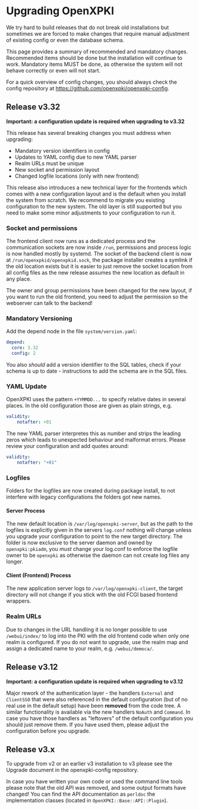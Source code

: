 # Upgrading OpenXPKI

We try hard to build releases that do not break old installations but
sometimes we are forced to make changes that require manual adjustment
of existing config or even the database schema.

This page provides a summary of recommended and mandatory changes.
Recommended items should be done but the installation will continue to
work. Mandatory items MUST be done, as otherwise the system will not
behave correctly or even will not start.

For a quick overview of config changes, you should always check the
config repository at <https://github.com/openxpki/openxpki-config>.

## Release v3.32

**Important: a configuration update is required when upgrading to
v3.32**

This release has several breaking changes you must address when upgrading:

* Mandatory version identifiers in config
* Updates to YAML config due to new YAML parser
* Realm URLs must be unique
* New socket and permission layout
* Changed logfile locations (only with new frontend)

This release also introduces a new technical layer for the frontends
which comes with a new configuration layout and is the default when you
install the system from scratch. We recommend to migrate you existing
configuration to the new system. The old layer is still supported but
you need to make some minor adjustments to your configuration to run it.

### Socket and permissions

The frontend client now runs as a dedicated process and the communication
sockets are now inside `/run`, permissions and process logic is now handled
mostly by systemd. The socket of the backend client is now at
`/run/openxpkid/openxpkid.sock`, the package installer creates a symlink
if the old location exists but it is easier to just remove the socket
location from all config files as the new release assumes the new location
as default in any place.

The owner and group permissions have been changed for the new layout, if you
want to run the old frontend, you need to adjust the permission so the
webserver can talk to the backend!

### Mandatory Versioning

Add the depend node in the file `system/version.yaml`:

```yaml
depend:
  core: 3.32
  config: 2
```

You also *should* add a version identifier to the SQL tables, check if your
schema is up to date - instructions to add the schema are in the SQL files.

### YAML Update

OpenXPKI uses the pattern `+YYMMDD...` to specify relative dates in several
places. In the old configuration those are given as plain strings, e.g.

```yaml
validity:
    notafter: +01
```

The new YAML parser interpretes this as number and strips the leading
zeros which leads to unexpected behaviour and malformat errors. Please
review your configuration and add quotes around:

```yaml
validity:
    notafter: "+01"
```

### Logfiles

Folders for the logfiles are now created during package install, to not
interfere with legacy configurations the folders got new names.

#### Server Process

The new default location is `/var/log/openxpki-server`, but as the path
to the logfiles is explicitly given in the servers `log.conf` nothing
will change unless you upgrade your configuration to point to the new
target directory. The folder is now exclusive to the server daemon and
owned by `openxpki:pkiadm`, you *must* change your log.conf to enforce
the logfile owner to be `openxpki` as otherwise the daemon can not
create log files any longer.

#### Client (Frontend) Process

The new application server logs to `/var/log/openxpki-client`, the
target directory will not change if you stick with the old FCGI based
frontend wrappers.

### Realm URLs

Due to changes in the URL handling it is no longer possible to use
`/webui/index/` to log into the PKI with the old frontend code when only
one realm is configured. If you do not want to upgrade, use the realm map
and assign a dedicated name to your realm, e.g. `/webui/democa/`.

## Release v3.12

**Important: a configuration update is required when upgrading to
v3.12**

Major rework of the authentication layer - the handlers
`External` and `ClientSSO` that were also
referenced in the default configuration (but of no real use in the
default setup) have been **removed** from the code tree. A similar
functionality is available via the new handlers `NoAuth` and
`Command`. In case you have those handlers as \"leftovers\"
of the default configuration you should just remove them. If you have
used them, please adjust the configuration before you upgrade.

## Release v3.x

To upgrade from v2 or an earlier v3 installation to v3 please see the
Upgrade document in the openxpki-config repository.

In case you have written your own code or used the command line tools
please note that the old API was removed, and some output formats have
changed! You can find the API documentation as `perldoc` the
implementation classes (located in `OpenXPKI::Base::API::Plugin`).
